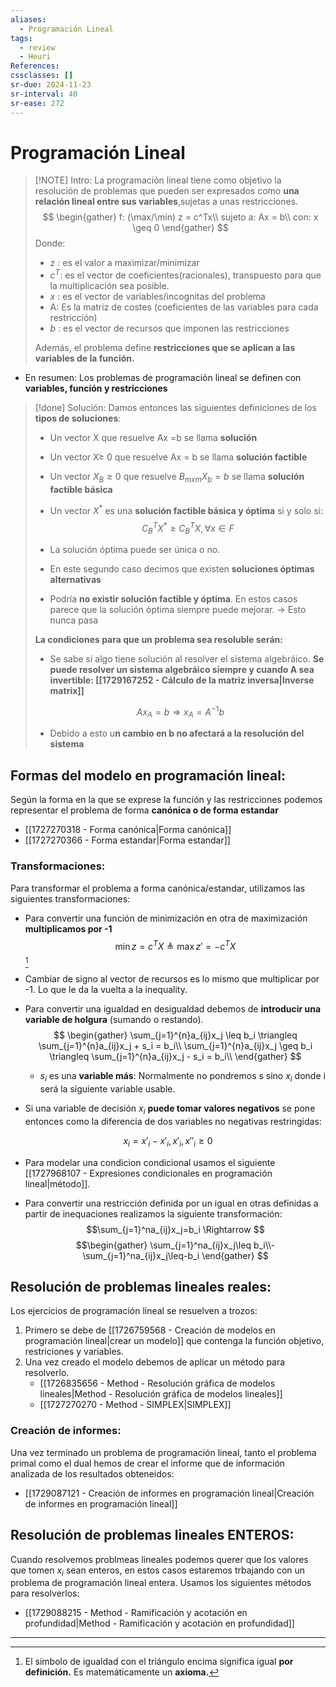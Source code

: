 ```yaml
---
aliases:
  - Programación Lineal
tags:
  - review
  - Heuri
References: 
cssclasses: []
sr-due: 2024-11-23
sr-interval: 40
sr-ease: 272
---
```

# Programación Lineal

> [!NOTE] Intro:
> La programación lineal tiene como objetivo la resolución de problemas que pueden ser expresados como **una relación lineal entre sus variables**,sujetas a unas restricciones. 
> $$
> \begin{gather}
> f: (\max/\min) z = c^Tx\\
> sujeto a: Ax = b\\ 
> con: x \geq 0
\end{gather}
> $$
> Donde: 
> + z : es el valor a maximizar/minimizar
> + $c^T$: es el vector de coeficientes(racionales), transpuesto para que la multiplicación sea posible.
> + $x$ : es el vector de variables/incognitas del problema
> + A: Es la matriz de costes (coeficientes de las variables para cada restricción)
> + $b$ : es el vector de recursos que imponen las restricciones
>
>Además, el problema define **restricciones que se aplican a las variables de la función.**

+ En resumen: Los problemas de programación lineal se definen con **variables, función y restricciones**


> [!done] Solución:
> Damos entonces las siguientes definiciones de los **tipos de soluciones**:
> 
> + Un vector X que resuelve Ax =b se llama **solución**
> + Un vector X≥ 0 que resuelve Ax = b se llama **solución factible**
> + Un vector $X_B \geq 0$ que resuelve $B_{mxm} X_b = b$ se llama **solución factible básica**
> +  Un vector $X^*$ es una **solución factible básica y óptima** si y solo si:
> 		$$C_B^TX^* \geq C_B^TX, \forall x \in F$$
> 
>+ La solución óptima puede ser única o no. 
>+ En este segundo caso decimos que existen **soluciones óptimas alternativas**
>+ Podría **no existir solución factible y óptima**. En estos casos parece que la solución óptima siempre puede mejorar. → Esto nunca pasa
>
>**La condiciones para que un problema sea resoluble serán:**
>+ Se sabe si algo tiene solución al resolver el sistema algebráico. **Se puede resolver un sistema algebráico siempre y cuando A sea invertible: [[1729167252 - Cálculo de la matriz inversa|Inverse matrix]]**
>
>$$
>Ax_A = b \Rightarrow x_A= A^{-1}b
>$$
>
> + Debido  a esto u**n cambio en b no afectará a la resolución del sistema**

## Formas del modelo en programación lineal:
Según la forma en la que se exprese la función y las restricciones podemos representar el problema de forma **canónica o de forma estandar**
+ [[1727270318 - Forma canónica|Forma canónica]]
+ [[1727270366 - Forma estandar|Forma estandar]]

### Transformaciones:
Para transformar el problema a forma canónica/estandar, utilizamos las siguientes transformaciones:

+ Para convertir una función de minimización en otra de maximización **multiplicamos por -1**
$$
\min z = c^TX \triangleq \max z' = -c^TX
$$[^1]


+ Cambiar de signo al vector de recursos es lo mismo que multiplicar por -1. Lo que le da la vuelta a la inequality.
+ Para convertir una igualdad en desigualdad debemos de **introducir una variable de holgura** (sumando o restando).
$$
\begin{gather}
\sum_{j=1}^{n}a_{ij}x_j \leq b_i  \triangleq \sum_{j=1}^{n}a_{ij}x_j + s_i = b_i\\
\sum_{j=1}^{n}a_{ij}x_j \geq b_i  \triangleq \sum_{j=1}^{n}a_{ij}x_j - s_i = b_i\\
\end{gather}
$$
	+ $s_i$ es una **variable más**: Normalmente no pondremos s sino $x_i$ donde i será la siguiente variable usable. 

+ Si una variable de decisión $x_i$ **puede tomar valores negativos** se pone entonces como la diferencia de dos variables no negativas restringidas: 

$$
x_i = x'_i − x'_i , x'_i , x ''_i ≥ 0
$$
+ Para modelar una condicion condicional usamos el siguiente [[1727968107 - Expresiones condicionales en programación lineal|método]].

+ Para convertir una restricción definida por un igual en otras definidas a partir de inequaciones realizamos la siguiente transformación:
  $$\sum_{j=1}^na_{ij}x_j=b_i \Rightarrow $$
  $$\begin{gather}
\sum_{j=1}^na_{ij}x_j\leq b_i\\-\sum_{j=1}^na_{ij}x_j\leq-b_i
\end{gather}
$$

  
## Resolución de problemas lineales reales: 
Los ejercicios de programación lineal se resuelven a trozos:
1. Primero se debe de [[1726759568 - Creación de modelos en programación lineal|crear un modelo]] que contenga la función objetivo, restriciones y variables. 
2. Una vez creado el modelo debemos de aplicar un método para resolverlo. 
	+ [[1726835656 - Method - Resolución gráfica de modelos lineales|Method - Resolución gráfica de modelos lineales]]
	+ [[1727270270 - Method - SIMPLEX|SIMPLEX]]

### Creación de informes: 
Una vez terminado un problema de programación lineal, tanto el problema primal como el dual hemos de crear el informe que de información analizada de los resultados obteneidos: 
+ [[1729087121 - Creación de informes en programación lineal|Creación de informes en programación lineal]]

## Resolución de problemas lineales ENTEROS:
Cuando resolvemos problmeas lineales podemos querer que los valores que tomen $x_i$ sean enteros, en estos casos estaremos trbajando con un problema de programación lineal entera. Usamos los siguientes métodos para resolverlos: 
+ [[1729088215 - Method - Ramificación y acotación en profundidad|Method - Ramificación y acotación en profundidad]]
******
[^1]: El símbolo de igualdad con el triángulo encima significa igual **por definición.** Es matemáticamente un **axioma.**